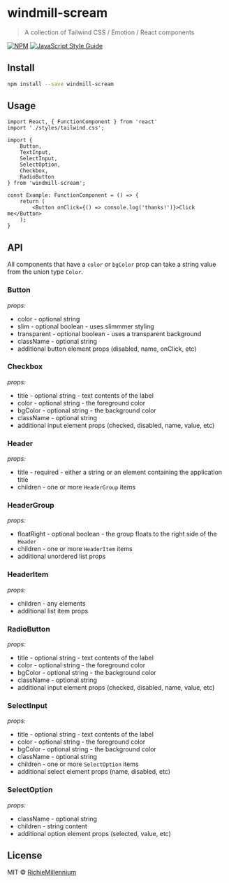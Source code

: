 # windmill-scream

> A collection of Tailwind CSS / Emotion / React components

[![NPM](https://img.shields.io/npm/v/windmill-scream.svg)](https://www.npmjs.com/package/windmill-scream) [![JavaScript Style Guide](https://img.shields.io/badge/code_style-standard-brightgreen.svg)](https://standardjs.com)

## Install

```bash
npm install --save windmill-scream
```

## Usage

```tsx
import React, { FunctionComponent } from 'react'
import './styles/tailwind.css';

import {
    Button,
    TextInput,
    SelectInput,
    SelectOption,
    Checkbox,
    RadioButton
} from 'windmill-scream';

const Example: FunctionComponent = () => {
    return (
        <Button onClick={() => console.log('thanks!')}>Click me</Button>
    );
}
```

## API

All components that have a `color` or `bgColor` prop can take a string value
from the union type `Color`.

### Button

  *props:*

  - color - optional string
  - slim - optional boolean - uses slimmmer styling
  - transparent - optional boolean - uses a transparent background
  - className - optional string
  - additional button element props (disabled, name, onClick, etc)

### Checkbox

  *props:*

  - title - optional string - text contents of the label
  - color - optional string - the foreground color
  - bgColor - optional string - the background color
  - className - optional string
  - additional input element props (checked, disabled, name, value, etc)

### Header

  *props:*

  - title - required - either a string or an element containing the application title
  - children - one or more `HeaderGroup` items

### HeaderGroup

  *props:*

  - floatRight - optional boolean - the group floats to the right side of the `Header`
  - children - one or more `HeaderItem` items
  - additional unordered list props

### HeaderItem

  *props:*

  - children - any elements
  - additional list item props

### RadioButton

  *props:*

  - title - optional string - text contents of the label
  - color - optional string - the foreground color
  - bgColor - optional string - the background color
  - className - optional string
  - additional input element props (checked, disabled, name, value, etc)

### SelectInput

  *props:*

  - title - optional string - text contents of the label
  - color - optional string - the foreground color
  - bgColor - optional string - the background color
  - className - optional string
  - children - one or more `SelectOption` items
  - additional select element props (name, disabled, etc)

### SelectOption

  *props:*

  - className - optional string
  - children - string content
  - additional option element props (selected, value, etc)

## License

MIT © [RichieMillennium](https://github.com/RichieMillennium)
